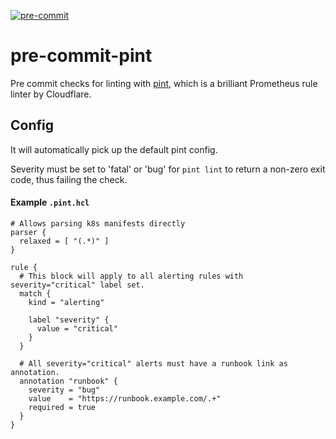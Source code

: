 [![pre-commit](https://img.shields.io/badge/pre--commit-enabled-brightgreen?logo=pre-commit&logoColor=white)](https://github.com/pre-commit/pre-commit)

# pre-commit-pint

Pre commit checks for linting with [pint](https://github.com/cloudflare/pint),
which is a brilliant Prometheus rule linter by Cloudflare.

## Config

It will automatically pick up the default pint config.

Severity must be set to 'fatal' or 'bug' for `pint lint` to return a non-zero exit code,
thus failing the check.

#### Example `.pint.hcl`
```hcl
# Allows parsing k8s manifests directly
parser {
  relaxed = [ "(.*)" ]
}

rule {
  # This block will apply to all alerting rules with severity="critical" label set.
  match {
    kind = "alerting"

    label "severity" {
      value = "critical"
    }
  }

  # All severity="critical" alerts must have a runbook link as annotation.
  annotation "runbook" {
    severity = "bug"
    value    = "https://runbook.example.com/.+"
    required = true
  }
}
```
